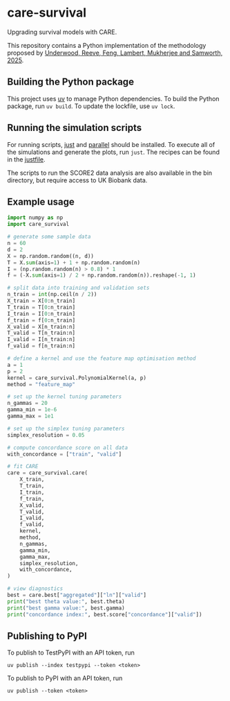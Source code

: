 # care-survival

Upgrading survival models with CARE.

This repository contains a Python implementation
of the methodology proposed by
[Underwood, Reeve, Feng, Lambert, Mukherjee and Samworth, 2025](https://arxiv.org/abs/2506.23870).

## Building the Python package

This project uses
[uv](https://github.com/astral-sh/uv)
to manage Python dependencies.
To build the Python package, run `uv build`.
To update the lockfile, use `uv lock`.

## Running the simulation scripts

For running scripts,
[just](https://github.com/casey/just)
and [parallel](https://www.gnu.org/software/parallel/)
should be installed.
To execute all of the simulations and generate the plots,
run `just`.
The recipes can be found in the
[justfile](https://github.com/WGUNDERWOOD/care-survival/blob/main/justfile).

The scripts to run the SCORE2 data analysis
are also available in the bin directory,
but require access to UK Biobank data.

## Example usage

```python
import numpy as np
import care_survival

# generate some sample data
n = 60
d = 2
X = np.random.random((n, d))
T = X.sum(axis=1) + 1 + np.random.random(n)
I = (np.random.random(n) > 0.8) * 1
f = (-X.sum(axis=1) / 2 + np.random.random(n)).reshape(-1, 1)

# split data into training and validation sets
n_train = int(np.ceil(n / 2))
X_train = X[0:n_train]
T_train = T[0:n_train]
I_train = I[0:n_train]
f_train = f[0:n_train]
X_valid = X[n_train:n]
T_valid = T[n_train:n]
I_valid = I[n_train:n]
f_valid = f[n_train:n]

# define a kernel and use the feature map optimisation method
a = 1
p = 2
kernel = care_survival.PolynomialKernel(a, p)
method = "feature_map"

# set up the kernel tuning parameters
n_gammas = 20
gamma_min = 1e-6
gamma_max = 1e1

# set up the simplex tuning parameters
simplex_resolution = 0.05

# compute concordance score on all data
with_concordance = ["train", "valid"]

# fit CARE
care = care_survival.care(
    X_train,
    T_train,
    I_train,
    f_train,
    X_valid,
    T_valid,
    I_valid,
    f_valid,
    kernel,
    method,
    n_gammas,
    gamma_min,
    gamma_max,
    simplex_resolution,
    with_concordance,
)

# view diagnostics
best = care.best["aggregated"]["ln"]["valid"]
print("best theta value:", best.theta)
print("best gamma value:", best.gamma)
print("concordance index:", best.score["concordance"]["valid"])
```

## Publishing to PyPI

To publish to TestPyPI with an API token, run

```
uv publish --index testpypi --token <token>
```

To publish to PyPI with an API token, run

```
uv publish --token <token>
```
